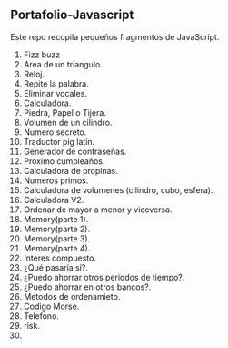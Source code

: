 ## **Portafolio-Javascript**
Este repo recopila pequeños fragmentos de JavaScript.  

1. Fizz buzz
2. Area de un triangulo.
3. Reloj.
4. Repite la palabra.
5. Eliminar vocales.
6. Calculadora.
7. Piedra, Papel o Tijera.
8. Volumen de un cilindro.
9. Numero secreto.
10. Traductor pig latin.
11. Generador de contraseñas.
12. Proximo cumpleaños.
13. Calculadora de propinas.
14. Numeros primos.
15. Calculadora de volumenes (cilindro, cubo, esfera).
16. Calculadora V2.
17. Ordenar de mayor a menor y viceversa.
18. Memory(parte 1).
19. Memory(parte 2).
20. Memory(parte 3).
21. Memory(parte 4). 
22. Interes compuesto.
23. ¿Qué pasaría sí?.
24. ¿Puedo ahorrar otros periodos de tiempo?.
25. ¿Puedo ahorrar en otros bancos?.
26. Metodos de ordenamieto.
27. Codigo Morse.
28. Telefono.
29. risk.
30. 